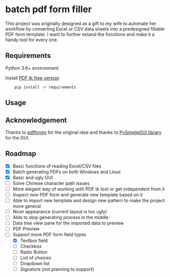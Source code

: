 # batch pdf form filler

This project was originally designed as a gift to my wife to automate her workflow by converting Excel or CSV data sheets into a predesigned fillable PDF form template. I want to further extand the functions and make it a handy tool for every one.

## Requirements

Python 3.6+ environment

Install [PDF tk free version](https://www.pdflabs.com/tools/pdftk-the-pdf-toolkit/)

```
    pip install -r requirements
```

## Usage



## Acknowledgement

Thanks to [pdfforms](https://github.com/altaurog/pdfforms) for the original idea and thanks to [PySimpleGUI library](https://pysimplegui.readthedocs.io/en/latest/) for the GUI.

## Roadmap

- [x] Basic functions of reading Excel/CSV files
- [x] Batch generating PDFs on both Windows and Linux
- [x] Basic and ugly GUI
- [ ] Solve Chinese character path issues
- [ ] More elegant way of working with PDF tk tool or get independent from it
- [ ] Inspect new PDF form and generate new template based on it
- [ ] Able to import new template and design new pattern to make the project more general
- [ ] Nicer appearance (current layout is too ugly)
- [ ] Able to stop generating process in the middle
- [ ] Data tree view pane for the imported data to preview
- [ ] PDF Preview
- [ ] Support more PDF form field types
  - [x] Textbox field
  - [ ] Checkbox
  - [ ] Radio Button
  - [ ] List of choices
  - [ ] Dropdown list
  - [ ] Signature (not planning to support)